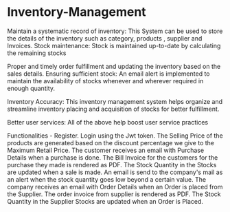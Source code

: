 # Inventory-Management



Maintain a systematic record of inventory: This System can be used to store the details of the inventory such as category, products , supplier and Invoices.
Stock maintenance: Stock is maintained up-to-date by calculating  the remaining stocks

Proper and timely order fulfillment and updating the inventory based on the sales details. Ensuring sufficient stock: An email alert is implemented to maintain the availability of stocks whenever and wherever required in enough quantity.

Inventory Accuracy: This inventory management system helps organize and streamline inventory placing and acquisition of stocks for better fulfillment.

Better user services: All of the above help boost user service practices




Functionalities - 
Register.
Login using the Jwt token.
The Selling Price of the products are generated based on the discount percentage we give to the Maximum Retail Price.
The customer receives an email with Purchase Details when a purchase is done.
The Bill Invoice for the customers for the purchase they made is rendered as PDF.
The Stock Quantity in the Stocks are updated when a sale is made.
An email is send to the company's mail as an alert when the stock quantity goes low beyond a certain value.
The company receives an email with Order Details when an Order is placed from the Supplier.
The order invoice from supplier is rendered as PDF.
The Stock Quantity in the Supplier Stocks are updated when an Order is Placed. 

